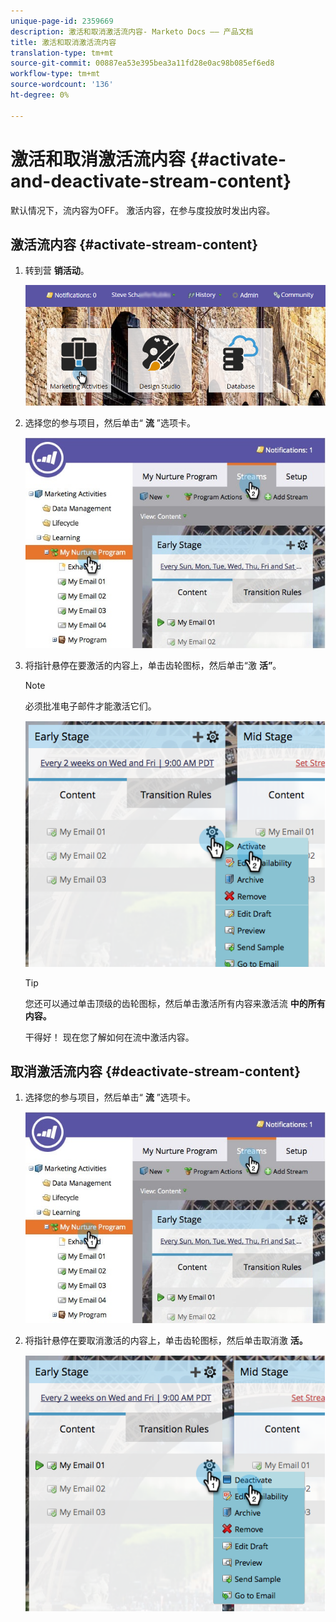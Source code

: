 ```yaml
---
unique-page-id: 2359669
description: 激活和取消激活流内容- Marketo Docs —— 产品文档
title: 激活和取消激活流内容
translation-type: tm+mt
source-git-commit: 00887ea53e395bea3a11fd28e0ac98b085ef6ed8
workflow-type: tm+mt
source-wordcount: '136'
ht-degree: 0%

---
```



# 激活和取消激活流内容 {#activate-and-deactivate-stream-content}

默认情况下，流内容为OFF。 激活内容，在参与度投放时发出内容。

## 激活流内容 {#activate-stream-content}

1. 转到营 **销活动**。

   ![](assets/login-marketing-activities.png)

1. 选择您的参与项目，然后单击“ **流** ”选项卡。

   ![](assets/cloneasteam.jpg)

1. 将指针悬停在要激活的内容上，单击齿轮图标，然后单击“激 **活”**。

   >[!NOTE]
   >
   >必须批准电子邮件才能激活它们。

   ![](assets/image2014-9-15-16-3a33-3a42.png)

   >[!TIP]
   >
   >您还可以通过单击顶级的齿轮图标，然后单击激活所有内容来激活流 **中的所有内容。**

   干得好！ 现在您了解如何在流中激活内容。

## 取消激活流内容 {#deactivate-stream-content}

1. 选择您的参与项目，然后单击“ **流** ”选项卡。

   ![](assets/cloneasteam.jpg)

1. 将指针悬停在要取消激活的内容上，单击齿轮图标，然后单击取消激 **活。**

   ![](assets/image2014-9-15-16-3a34-3a25.png)

